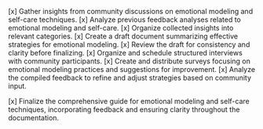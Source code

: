 [x] Gather insights from community discussions on emotional modeling and self-care techniques.
[x] Analyze previous feedback analyses related to emotional modeling and self-care.
[x] Organize collected insights into relevant categories.
[x] Create a draft document summarizing effective strategies for emotional modeling.
[x] Review the draft for consistency and clarity before finalizing.
[x] Organize and schedule structured interviews with community participants.
[x] Create and distribute surveys focusing on emotional modeling practices and suggestions for improvement.
[x] Analyze the compiled feedback to refine and adjust strategies based on community input.

[x] Finalize the comprehensive guide for emotional modeling and self-care techniques, incorporating feedback and ensuring clarity throughout the documentation.